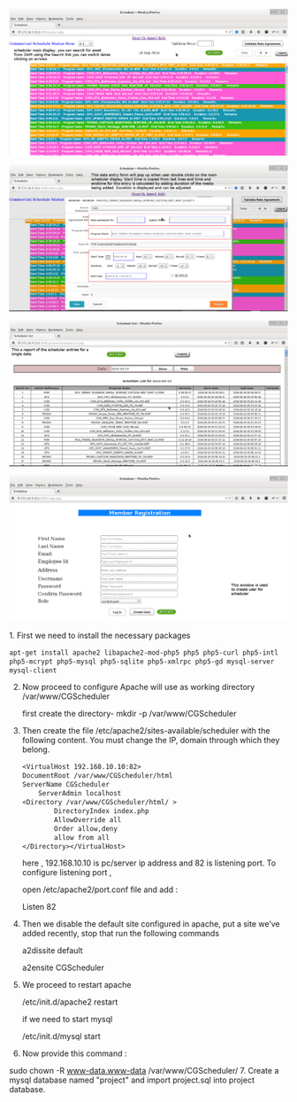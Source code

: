 <p align="center"><img src="/html/imgs/scheduleDisplay.png"></p>
<p align="center"><img src="/html/imgs/ScheduleEntryWindow.png"></p>
<p align="center"><img src="/html/imgs/schedulelist.png"></p>
<p align="center"><img src="/html/imgs/createuser.png"></p>
1. First we need to install the necessary packages 

	apt-get install apache2 libapache2-mod-php5 php5 php5-curl php5-intl php5-mcrypt php5-mysql php5-sqlite php5-xmlrpc php5-gd mysql-server mysql-client

2. Now proceed to configure Apache will use as working directory /var/www/CGScheduler

   first create the directory-  mkdir -p /var/www/CGScheduler

3.  Then create the file /etc/apache2/sites-available/scheduler with the following content. You must change the IP, domain through which they belong.

   
        <VirtualHost 192.168.10.10:82>
        DocumentRoot /var/www/CGScheduler/html
        ServerName CGScheduler
		    ServerAdmin localhost
        <Directory /var/www/CGScheduler/html/ >
                DirectoryIndex index.php
                AllowOverride all
                Order allow,deny
                allow from all
        </Directory></VirtualHost>
	
	here , 192.168.10.10 is pc/server ip address and 82 is listening port. To configure listening port ,
   
    open /etc/apache2/port.conf file and add :

    Listen 82 


4.  Then we disable the default site configured in apache, put a site we’ve added recently, stop that run the following commands


	a2dissite default

	a2ensite CGScheduler


5. We proceed to restart apache   

	/etc/init.d/apache2 restart
	
	if we need to start mysql
	
    /etc/init.d/mysql start	

6. Now provide this command :

sudo chown -R www-data.www-data /var/www/CGScheduler/
7. Create a mysql database named "project" and import project.sql into project database.


	
	
	
